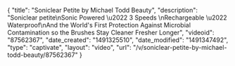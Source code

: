 {
    "title": "Soniclear Petite by Michael Todd Beauty",
    "description": "Soniclear petite\nSonic Powered \u2022 3 Speeds \nRechargeable \u2022 Waterproof\nAnd the World's First Protection Against Microbial Contamination so the Brushes Stay Cleaner Fresher Longer",
    "videoid": "87562367",
    "date_created": "1491325510",
    "date_modified": "1491347492",
    "type": "captivate",
    "layout": "video",
    "url": "\/v\/soniclear-petite-by-michael-todd-beauty\/87562367"
}